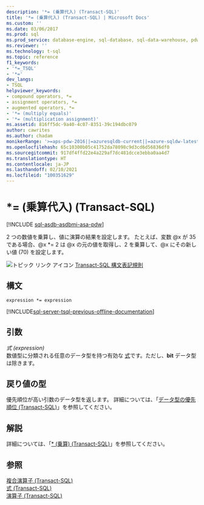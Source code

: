 ```yaml
---
description: '*= (乗算代入) (Transact-SQL)'
title: '*= (乗算代入) (Transact-SQL) | Microsoft Docs'
ms.custom: ''
ms.date: 03/06/2017
ms.prod: sql
ms.prod_service: database-engine, sql-database, sql-data-warehouse, pdw
ms.reviewer: ''
ms.technology: t-sql
ms.topic: reference
f1_keywords:
- '*=_TSQL'
- '*='
dev_langs:
- TSQL
helpviewer_keywords:
- compound operators, *=
- assignment operators, *=
- augmented operators, *=
- '*= (multiply equals)'
- '*= (multiplication assignment)'
ms.assetid: 816ff5dc-9a40-4c07-8351-39c194dbc079
author: cawrites
ms.author: chadam
monikerRange: '>=aps-pdw-2016||=azuresqldb-current||=azure-sqldw-latest||>=sql-server-2016||>=sql-server-linux-2017||=azuresqldb-mi-current'
ms.openlocfilehash: 65c10300b05c41752da78098c9d3cd6d56836df0
ms.sourcegitcommit: 917df4ffd22e4a229af7dc481dcce3ebba0aa4d7
ms.translationtype: HT
ms.contentlocale: ja-JP
ms.lasthandoff: 02/10/2021
ms.locfileid: "100351629"
---
```

# <a name="-multiplication-assignment-transact-sql"></a>*= (乗算代入) (Transact-SQL)
[!INCLUDE [sql-asdb-asdbmi-asa-pdw](../../includes/applies-to-version/sql-asdb-asdbmi-asa-pdw.md)]

2 つの数値を乗算し、値に演算の結果を設定します。 たとえば、変数 @x が 35 である場合、@x *= 2 は @x の元の値を取得し、2 を乗算して、@x にその新しい値 (70) を設定します。  
  
![トピック リンク アイコン](../../database-engine/configure-windows/media/topic-link.gif "トピック リンク アイコン") [Transact-SQL 構文表記規則](../../t-sql/language-elements/transact-sql-syntax-conventions-transact-sql.md)  
  
## <a name="syntax"></a>構文  
  
```syntaxsql  
expression *= expression  
```  
  
[!INCLUDE[sql-server-tsql-previous-offline-documentation](../../includes/sql-server-tsql-previous-offline-documentation.md)]

## <a name="arguments"></a>引数
_式 (expression)_  
数値型に分類される任意のデータ型を持つ有効な [式](../../t-sql/language-elements/expressions-transact-sql.md)です。ただし、**bit** データ型は除きます。  
  
## <a name="result-types"></a>戻り値の型  
優先順位が高い引数のデータ型を返します。 詳細については、「[データ型の優先順位 &#40;Transact-SQL&#41;](../../t-sql/data-types/data-type-precedence-transact-sql.md)」を参照してください。  
  
## <a name="remarks"></a>解説  
詳細については、「[&#42; &#40;乗算&#41; &#40;Transact-SQL&#41;](../../t-sql/language-elements/multiply-transact-sql.md)」を参照してください。  
  
## <a name="see-also"></a>参照  
[複合演算子 &#40;Transact-SQL&#41;](../../t-sql/language-elements/compound-operators-transact-sql.md)   
[式 &#40;Transact-SQL&#41;](../../t-sql/language-elements/expressions-transact-sql.md)   
[演算子 &#40;Transact-SQL&#41;](../../t-sql/language-elements/operators-transact-sql.md)  
  
  
